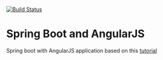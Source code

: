 [![Build Status](https://travis-ci.org/javiersvg/spring-security-and-angularjs.svg?branch=master)](https://travis-ci.org/javiersvg/spring-security-and-angularjs)

# Spring Boot and AngularJS

Spring boot with AngularJS application based on this [tutorial](https://spring.io/guides/tutorials/spring-security-and-angular-js/)